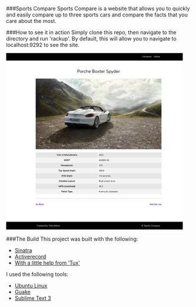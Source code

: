 ###Sports Compare
Sports Compare is a website that allows you to quickly and easily compare up to three sports cars and compare the facts that you care about the most.

###How to see it in action
Simply clone this repo, then navigate to the directory and run 'rackup'.
By default, this will allow you to navigate to localhost:9292 to see the site.

<img src="https://raw.githubusercontent.com/phobos101/sports-compare/master/sports-compare-screenshot.png" alt="Sports Compare" width="480px">

###The Build
This project was built with the following:
- [Sinatra](https://www.google.com)
- [Activerecord](http://www.rubydoc.info/gems/activerecord/4.2.4)
- [With a little help from 'Tux'](https://github.com/cldwalker/tux)

I used the following tools:
- [Ubuntu Linux](http://www.ubuntu.com/)
- [Guake](https://github.com/Guake/guake)
- [Sublime Text 3](http://www.sublimetext.com/3)
